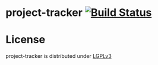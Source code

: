 project-tracker [![Build Status](http://ci.cismet.de/buildStatus/icon?job=project-tracker)](https://ci.cismet.de/job/project-tracker/)
===============

License
=======

project-tracker is distributed under [LGPLv3](https://github.com/cismet/project-tracker/blob/dev/LICENSE)
